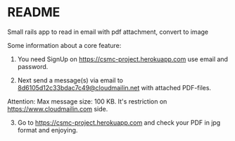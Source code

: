 # README

Small rails app to read in email with pdf attachment, convert to image

Some information about a core feature:
1) You need SignUp on https://csmc-project.herokuapp.com use email and password.

2) Next send a message(s) via email to 8d6105d12c33bdac7c49@cloudmailin.net with attached PDF-files. 

Attention: Max message size: 100 KB. It's restriction on https://www.cloudmailin.com side.

3) Go to https://csmc-project.herokuapp.com and check your PDF in jpg format and enjoying.
